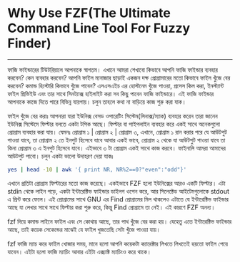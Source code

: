 # Why Use FZF(The Ultimate Command Line Tool For Fuzzy Finder)

---

ফাজি ফাইন্ডারের টিউটরিয়ালে আপনাকে স্বাগতম। এখানে আমরা শেখাবো কিভাবে আপনি ফাজি ফাইন্ডার ব্যবহার করবেন? কেন ব্যবহার করবেন? আপনি ফাইল ম্যনাজার ছাড়াই একজন দক্ষ প্রোগ্রামারের মতো কিভাবে ফাইল খুঁজে বের করবেন? কমান্ড হিস্টোরি কিভাবে খুঁজে পাবেন? এসএসএইচ এর হোস্টনেম খুঁজে পাওয়া, প্রসেস কিল করা, ইনস্ট্যান্ট ফাইল প্রিভিইউ এবং তার সাথে সিনট্যাক্স হাইলাইট করা সব কিছু পাবেন ফাজি ফাইন্ডারে। এই ফাজি ফাইন্ডার আপনাকে কাজে দিতে পারে বিভিন্ন যায়গায়। চলুন তাহলে কথা না বাড়িয়ে কাজ শুরু করা যাক।

ফাইল খুঁজে বের করাঃ
আপনারা যারা ইউনিক্স বেসড ওপারেটিং সিস্টেম(লিনাক্স/ম্যাক) ব্যবহার করেন তারা জানেন ইউনিক্স সিস্টেমে ফিল্টার বলতে একটা টপিক আছে। ফিল্টার বা পাইপলাইন ব্যবহার করে একই সাথে অনেকগুলো প্রোগ্রাম ব্যবহার করা যায়। যেমনঃ প্রোগ্রাম ১ | প্রোগ্রাম ২ | প্রোগ্রাম ৩, এখানে, প্রোগ্রাম ১ রান করার পরে যে আউটপুট পাওয়া যাবে, তা প্রোগ্রাম ২ তে ইনপুট হিসেবে যাবে আবার একই ভাবে, প্রোগ্রাম ২ থেকে যা আউটপুট পাওয়া যাবে তা কিনা প্রোগ্রাম ৩ এ ইনপুট হিসেবে যাবে। এইভাবে ৩ টা প্রোগ্রাম একই সাথে কাজ করবে। ফাইনালি আমরা আমাদের আউটপুট পাবো। চলুন একটা ভালো উদাহরণ দেয়া যাকঃ

```bash
yes | head -10 | awk '{ print NR, NR%2==0?"even":"odd"}'
```

এখানে প্রতিটা প্রোগ্রাম ফিল্টারের মতো কাজ করেছে। একইভাবে FZF হলো ইউনিক্সের আরও একটি ফিল্টার। এটা stdin থেকে লাইন পড়ে, একটা ইন্টারেক্টিভ ফাইন্ডার ডাইলগ ওপেন করে, আর সিলেক্টেড আইটেমগুলোকে stdout এ প্রিন্ট করে ফেলে। এই প্রোগ্রামের সাথে GNU এর Find প্রোগ্রামের মিল থাকলেও এটাতে যে ইন্টারেক্টিভ ফাইন্ডার আছে যা লেখার সাথে সাথে ফিল্টার করা শুরু করে, কিন্তু Find প্রোগ্রামে তা নেই। এই কারণে FZF অনন্য।

fzf দিয়ে কমান্ড লাইনে ফাইল এবং সে কোথায় আছে, তার পাথ খুঁজে বের করা হয়। যেহেতু এতে ইন্টারেক্টিভ ফাইন্ডার আছে, তাই কয়েক সেকেন্ডের মাঝেই যে ফাইল খুজতেছি সেটা খুঁজে পাওয়া যায়।

fzf ফাজি ম্যাচ করে ফাইল খোজার সময়, মানে হলো আপনি কয়েকটা ক্যারেক্টার লিখতে লিখতেই হয়তো ফাইল পেয়ে যাবেন। এইটা হলো ফাজি ম্যাচিং আবার এইটা এক্স্যাক্ট ম্যাচিংও করে থাকে।
